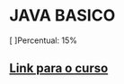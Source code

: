 <h1><b>JAVA BASICO</b></h1>

[ ]Percentual: 15%<br>

<h2><a href="https://loiane.training/curso/java-basico">Link para o curso</a></h2>



